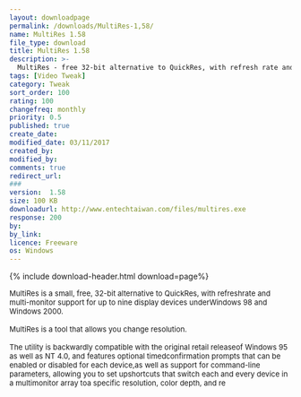 ```yaml
---
layout: downloadpage
permalink: /downloads/MultiRes-1,58/
name: MultiRes 1.58
file_type: download
title: MultiRes 1.58
description: >-
  MultiRes - free 32-bit alternative to QuickRes, with refresh rate and multi-monitor support for up to nine display devices
tags: [Video Tweak]
category: Tweak
sort_order: 100
rating: 100
changefreq: monthly
priority: 0.5
published: true
create_date: 
modified_date: 03/11/2017
created_by: 
modified_by: 
comments: true
redirect_url: 
### 
version:  1.58
size: 100 KB
downloadurl: http://www.entechtaiwan.com/files/multires.exe
response: 200
by: 
by_link: 
licence: Freeware
os: Windows
---
```


{% include download-header.html download=page%}

<p style="fix-download-text !important">
<p><font size="2"><p>MultiRes is a small, free, 32-bit alternative to QuickRes, with refreshrate and multi-monitor support for up to nine display devices underWindows 98 and Windows 2000.<br />
<br />
MultiRes is a tool that allows you change resolution.<br />
<br />
The utility is backwardly compatible with the original retail releaseof Windows 95 as well as NT 4.0, and features optional timedconfirmation prompts that can be enabled or disabled for each device,as well as support for command-line parameters, allowing you to set upshortcuts that switch each and every device in a multimonitor array toa specific resolution, color depth, and re</p></p></p>
